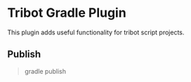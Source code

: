 # Tribot Gradle Plugin

This plugin adds useful functionality for tribot script projects.

## Publish
> gradle publish